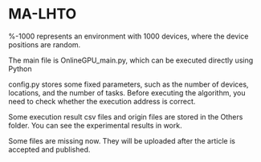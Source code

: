 # MA-LHTO

%-1000 represents an environment with 1000 devices, where the device positions are random.

The main file is OnlineGPU_main.py, which can be executed directly using Python

config.py stores some fixed parameters, such as the number of devices, locations, and the number of tasks. Before executing the algorithm, you need to check whether the execution address is correct.

Some execution result csv files and origin files are stored in the Others folder. You can see the experimental results in work.

Some files are missing now. They will be uploaded after the article is accepted and published.

